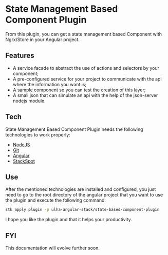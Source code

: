 # State Management Based Component Plugin
From this plugin, you can get a state management based Component with Ngrx/Store in your Angular project.

## Features
- A service facade to abstract the use of actions and selectors by your component;
- A pre-configured service for your project to communicate with the api where the information you want is;
- A sample component so you can test the creation of this layer;
- A small json that can simulate an api with the help of the json-server nodejs module.

## Tech
State Management Based Component Plugin needs the following technologies to work properly:

- [NodeJS](https://nodejs.org/en/download/)
- [Git](https://git-scm.com/download/)
- [Angular](https://angular.io/guide/setup-local)
- [StackSpot](https://docs.stackspot.com/docs/stk-cli/installation/)

## Use
After the mentioned technologies are installed and configured, you just need to go to the root directory of the angular project that you want to use the plugin and execute the following command:

```sh
stk apply plugin -p ulha-angular-stack/state-based-component-plugin
```

I hope you like the plugin and that it helps your productivity.

## FYI
This documentation will evolve further soon.